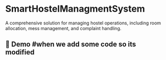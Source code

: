 # SmartHostelManagmentSystem

A comprehensive solution for managing hostel operations, including room allocation, mess management, and complaint handling.

## 🎥 Demo #when we add some code so its modified
